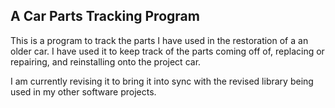 ## A Car Parts Tracking Program ##


This is a program to track the parts I have used in the restoration of a
an older car. I have used it to keep track of the parts coming off of,
replacing or repairing, and reinstalling onto the project car.

I am currently revising it to bring it into sync with the revised library
being used in my other software projects.



